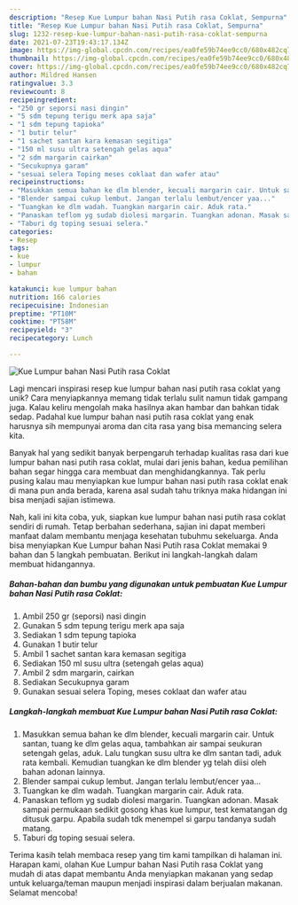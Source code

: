 ```yaml
---
description: "Resep Kue Lumpur bahan Nasi Putih rasa Coklat, Sempurna"
title: "Resep Kue Lumpur bahan Nasi Putih rasa Coklat, Sempurna"
slug: 1232-resep-kue-lumpur-bahan-nasi-putih-rasa-coklat-sempurna
date: 2021-07-23T19:43:17.134Z
image: https://img-global.cpcdn.com/recipes/ea0fe59b74ee9cc0/680x482cq70/kue-lumpur-bahan-nasi-putih-rasa-coklat-foto-resep-utama.jpg
thumbnail: https://img-global.cpcdn.com/recipes/ea0fe59b74ee9cc0/680x482cq70/kue-lumpur-bahan-nasi-putih-rasa-coklat-foto-resep-utama.jpg
cover: https://img-global.cpcdn.com/recipes/ea0fe59b74ee9cc0/680x482cq70/kue-lumpur-bahan-nasi-putih-rasa-coklat-foto-resep-utama.jpg
author: Mildred Hansen
ratingvalue: 3.3
reviewcount: 8
recipeingredient:
- "250 gr seporsi nasi dingin"
- "5 sdm tepung terigu merk apa saja"
- "1 sdm tepung tapioka"
- "1 butir telur"
- "1 sachet santan kara kemasan segitiga"
- "150 ml susu ultra setengah gelas aqua"
- "2 sdm margarin cairkan"
- "Secukupnya garam"
- "sesuai selera Toping meses coklaat dan wafer atau"
recipeinstructions:
- "Masukkan semua bahan ke dlm blender, kecuali margarin cair. Untuk santan, tuang ke dlm gelas aqua, tambahkan air sampai seukuran setengah gelas, aduk. Lalu tungkan susu ultra ke dlm santan tadi, aduk rata kembali. Kemudian tuangkan ke dlm blender yg telah diisi oleh bahan adonan lainnya."
- "Blender sampai cukup lembut. Jangan terlalu lembut/encer yaa..."
- "Tuangkan ke dlm wadah. Tuangkan margarin cair. Aduk rata."
- "Panaskan teflom yg sudab diolesi margarin. Tuangkan adonan. Masak sampai permukaan sedikit gosong khas kue lumpur, test kematangan dg ditusuk garpu. Apabila sudah tdk menempel si garpu tandanya sudah matang."
- "Taburi dg toping sesuai selera."
categories:
- Resep
tags:
- kue
- lumpur
- bahan

katakunci: kue lumpur bahan 
nutrition: 166 calories
recipecuisine: Indonesian
preptime: "PT10M"
cooktime: "PT58M"
recipeyield: "3"
recipecategory: Lunch

---
```



![Kue Lumpur bahan Nasi Putih rasa Coklat](https://img-global.cpcdn.com/recipes/ea0fe59b74ee9cc0/680x482cq70/kue-lumpur-bahan-nasi-putih-rasa-coklat-foto-resep-utama.jpg)

Lagi mencari inspirasi resep kue lumpur bahan nasi putih rasa coklat yang unik? Cara menyiapkannya memang tidak terlalu sulit namun tidak gampang juga. Kalau keliru mengolah maka hasilnya akan hambar dan bahkan tidak sedap. Padahal kue lumpur bahan nasi putih rasa coklat yang enak harusnya sih mempunyai aroma dan cita rasa yang bisa memancing selera kita.



Banyak hal yang sedikit banyak berpengaruh terhadap kualitas rasa dari kue lumpur bahan nasi putih rasa coklat, mulai dari jenis bahan, kedua pemilihan bahan segar hingga cara membuat dan menghidangkannya. Tak perlu pusing kalau mau menyiapkan kue lumpur bahan nasi putih rasa coklat enak di mana pun anda berada, karena asal sudah tahu triknya maka hidangan ini bisa menjadi sajian istimewa.


Nah, kali ini kita coba, yuk, siapkan kue lumpur bahan nasi putih rasa coklat sendiri di rumah. Tetap berbahan sederhana, sajian ini dapat memberi manfaat dalam membantu menjaga kesehatan tubuhmu sekeluarga. Anda bisa menyiapkan Kue Lumpur bahan Nasi Putih rasa Coklat memakai 9 bahan dan 5 langkah pembuatan. Berikut ini langkah-langkah dalam membuat hidangannya.

<!--inarticleads1-->

##### Bahan-bahan dan bumbu yang digunakan untuk pembuatan Kue Lumpur bahan Nasi Putih rasa Coklat:

1. Ambil 250 gr (seporsi) nasi dingin
1. Gunakan 5 sdm tepung terigu merk apa saja
1. Sediakan 1 sdm tepung tapioka
1. Gunakan 1 butir telur
1. Ambil 1 sachet santan kara kemasan segitiga
1. Sediakan 150 ml susu ultra (setengah gelas aqua)
1. Ambil 2 sdm margarin, cairkan
1. Sediakan Secukupnya garam
1. Gunakan sesuai selera Toping, meses coklaat dan wafer atau




<!--inarticleads2-->

##### Langkah-langkah membuat Kue Lumpur bahan Nasi Putih rasa Coklat:

1. Masukkan semua bahan ke dlm blender, kecuali margarin cair. Untuk santan, tuang ke dlm gelas aqua, tambahkan air sampai seukuran setengah gelas, aduk. Lalu tungkan susu ultra ke dlm santan tadi, aduk rata kembali. Kemudian tuangkan ke dlm blender yg telah diisi oleh bahan adonan lainnya.
1. Blender sampai cukup lembut. Jangan terlalu lembut/encer yaa...
1. Tuangkan ke dlm wadah. Tuangkan margarin cair. Aduk rata.
1. Panaskan teflom yg sudab diolesi margarin. Tuangkan adonan. Masak sampai permukaan sedikit gosong khas kue lumpur, test kematangan dg ditusuk garpu. Apabila sudah tdk menempel si garpu tandanya sudah matang.
1. Taburi dg toping sesuai selera.




Terima kasih telah membaca resep yang tim kami tampilkan di halaman ini. Harapan kami, olahan Kue Lumpur bahan Nasi Putih rasa Coklat yang mudah di atas dapat membantu Anda menyiapkan makanan yang sedap untuk keluarga/teman maupun menjadi inspirasi dalam berjualan makanan. Selamat mencoba!
